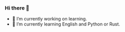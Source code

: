 ### Hi there 👋

- 🔭 I’m currently working on learning.
- 🌱 I’m currently learning English and Python or Rust.
